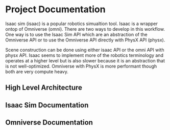 # Project Documentation

Isaac sim (isaac) is a popular robotics simualtion tool. Isaac is a wrapper ontop of Omniverse (omni). There are two ways to develop in this workflow. One way is to use the Isaac Sim API which are an abstraction of the Omniverse API or to use the Omniverse API directly with PhysX API (physx).

Scene construction can be done using either isaac API or the omni API with physx API. Isaac seems to implement more of the robotics terminology and operates at a higher level but is also slower because it is an abstraction that is not well-optimized. Omniverse with PhysX is more performant though both are very compute heavy.  
## High Level Architecture

## Isaac Sim Documentation

## Omniverse Documentation